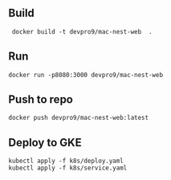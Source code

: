 ## Build 

```shell script
 docker build -t devpro9/mac-nest-web  .
```

## Run
```shell script
docker run -p8080:3000 devpro9/mac-nest-web
```

## Push to repo
```shell script
docker push devpro9/mac-nest-web:latest
```

## Deploy to GKE
```shell script
kubectl apply -f k8s/deploy.yaml
kubectl apply -f k8s/service.yaml
```
